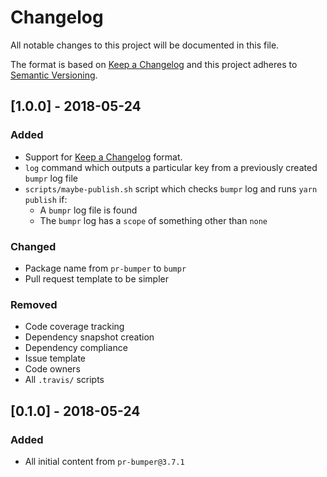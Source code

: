 # Changelog

All notable changes to this project will be documented in this file.

The format is based on [Keep a Changelog](http://keepachangelog.com/en/1.0.0/)
and this project adheres to [Semantic Versioning](http://semver.org/spec/v2.0.0.html).

<!--
  The bumpr comment below is there to make it easier to update this changelog using a machine during PR merge.
  Please do not remove it, as this will break continuous integration.
-->

## [1.0.0] - 2018-05-24

### Added
- Support for [Keep a Changelog](http://keepachangelog.com/en/1.0.0/) format.
- `log` command which outputs a particular key from a previously created `bumpr` log file
- `scripts/maybe-publish.sh` script which checks `bumpr` log and runs `yarn publish` if:
   -  A `bumpr` log file is found
   - The `bumpr` log has a `scope` of something other than `none`
### Changed
- Package name from `pr-bumper` to `bumpr`
- Pull request template to be simpler
### Removed
- Code coverage tracking
- Dependency snapshot creation
- Dependency compliance
- Issue template
- Code owners
- All `.travis/` scripts

## [0.1.0] - 2018-05-24
### Added
- All initial content from `pr-bumper@3.7.1`
